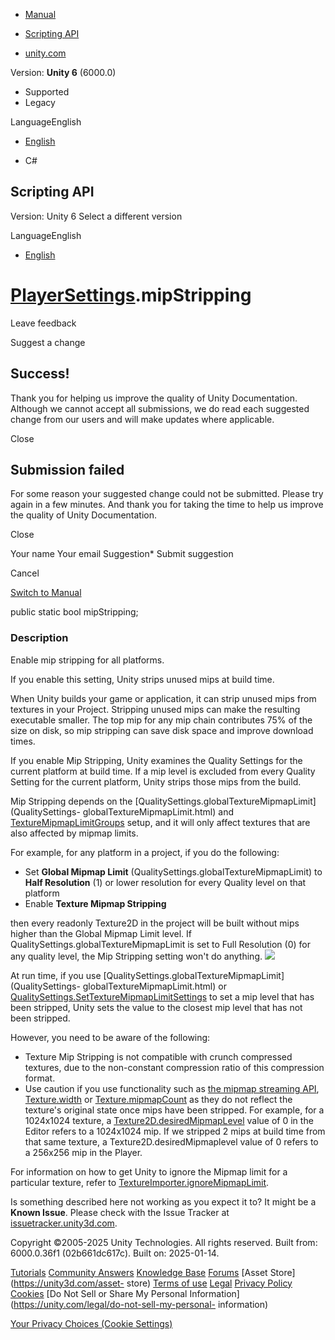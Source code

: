 [ ]()

  * [Manual](../Manual/index.html)
  * [Scripting API](../ScriptReference/index.html)

  * [unity.com](https://unity.com/)

Version: **Unity 6** (6000.0)

  * Supported
  * Legacy

LanguageEnglish

  * [English]()

  * C#

[ ](https://docs.unity3d.com)

## Scripting API

Version: Unity 6 Select a different version

LanguageEnglish

  * [English]()

#  [PlayerSettings](PlayerSettings.html).mipStripping

Leave feedback

Suggest a change

## Success!

Thank you for helping us improve the quality of Unity Documentation. Although
we cannot accept all submissions, we do read each suggested change from our
users and will make updates where applicable.

Close

## Submission failed

For some reason your suggested change could not be submitted. Please <a>try
again</a> in a few minutes. And thank you for taking the time to help us
improve the quality of Unity Documentation.

Close

Your name Your email Suggestion* Submit suggestion

Cancel

[Switch to Manual](../Manual/class-PlayerSettings.html "Go to PlayerSettings
Component in the Manual")

public static bool mipStripping;

### Description

Enable mip stripping for all platforms.

If you enable this setting, Unity strips unused mips at build time.  
  
When Unity builds your game or application, it can strip unused mips from
textures in your Project. Stripping unused mips can make the resulting
executable smaller. The top mip for any mip chain contributes 75% of the size
on disk, so mip stripping can save disk space and improve download times.  
  
If you enable Mip Stripping, Unity examines the Quality Settings for the
current platform at build time. If a mip level is excluded from every Quality
Setting for the current platform, Unity strips those mips from the build.  
  
Mip Stripping depends on the
[QualitySettings.globalTextureMipmapLimit](QualitySettings-
globalTextureMipmapLimit.html) and
[TextureMipmapLimitGroups](TextureMipmapLimitGroups.html) setup, and it will
only affect textures that are also affected by mipmap limits.  
  
For example, for any platform in a project, if you do the following:

  * Set **Global Mipmap Limit** (QualitySettings.globalTextureMipmapLimit) to **Half Resolution** (1) or lower resolution for every Quality level on that platform 
  * Enable **Texture Mipmap Stripping**

then every readonly Texture2D in the project will be built without mips higher
than the Global Mipmap Limit level. If
QualitySettings.globalTextureMipmapLimit is set to Full Resolution (0) for any
quality level, the Mip Stripping setting won't do anything.
![](../StaticFiles/ScriptRefImages/mipmap-stripping.png)  
  
At run time, if you use
[QualitySettings.globalTextureMipmapLimit](QualitySettings-
globalTextureMipmapLimit.html) or
[QualitySettings.SetTextureMipmapLimitSettings](QualitySettings.SetTextureMipmapLimitSettings.html)
to set a mip level that has been stripped, Unity sets the value to the closest
mip level that has not been stripped.  
  
However, you need to be aware of the following:

  * Texture Mip Stripping is not compatible with crunch compressed textures, due to the non-constant compression ratio of this compression format. 
  * Use caution if you use functionality such as [the mipmap streaming API](../Manual/TextureStreaming-API.html), [Texture.width](Texture-width.html) or [Texture.mipmapCount](Texture-mipmapCount.html) as they do not reflect the texture's original state once mips have been stripped. For example, for a 1024x1024 texture, a [Texture2D.desiredMipmapLevel](Texture2D-desiredMipmapLevel.html) value of 0 in the Editor refers to a 1024x1024 mip. If we stripped 2 mips at build time from that same texture, a Texture2D.desiredMipmaplevel value of 0 refers to a 256x256 mip in the Player. 

  
  
For information on how to get Unity to ignore the Mipmap limit for a
particular texture, refer to
[TextureImporter.ignoreMipmapLimit](TextureImporter-ignoreMipmapLimit.html).

Is something described here not working as you expect it to? It might be a
**Known Issue**. Please check with the Issue Tracker at
[issuetracker.unity3d.com](https://issuetracker.unity3d.com).

Copyright ©2005-2025 Unity Technologies. All rights reserved. Built from:
6000.0.36f1 (02b661dc617c). Built on: 2025-01-14.

[Tutorials](https://unity3d.com/learn) [Community
Answers](https://answers.unity3d.com) [Knowledge
Base](https://support.unity3d.com/hc/en-us)
[Forums](https://forum.unity3d.com) [Asset Store](https://unity3d.com/asset-
store) [Terms of use](https://docs.unity3d.com/Manual/TermsOfUse.html)
[Legal](https://unity.com/legal) [Privacy
Policy](https://unity.com/legal/privacy-policy)
[Cookies](https://unity.com/legal/cookie-policy) [Do Not Sell or Share My
Personal Information](https://unity.com/legal/do-not-sell-my-personal-
information)

[Your Privacy Choices (Cookie Settings)](javascript:void\(0\);)

